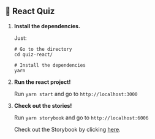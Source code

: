 ## 🚅  React Quiz

1.  **Install the dependencies.**

    Just:

    ```shell
    # Go to the directory
    cd quiz-react/

    # Install the dependencies
    yarn
    ```

2.  **Run the react project!**

    Run `yarn start` and go to `http://localhost:3000`

3.  **Check out the stories!**

    Run `yarn storybook` and go to `http://localhost:6006`
    
    Check out the Storybook by clicking [here](https://60f39fe070fd860039dc8947-fljrkrdxjz.chromatic.com).
